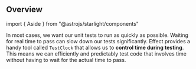 ## Overview

import { Aside } from "@astrojs/starlight/components"

In most cases, we want our unit tests to run as quickly as possible. Waiting for real time to pass can slow down our tests significantly. Effect provides a handy tool called `TestClock` that allows us to **control time during testing**. This means we can efficiently and predictably test code that involves time without having to wait for the actual time to pass.
